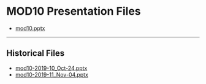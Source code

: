 <!--
This is a machine generated file, and should not be edited, as it will be overwritten with future updates.
-->

# MOD10 Presentation Files

- [mod10.pptx](https://globaleventcdn.blob.core.windows.net/assets/mod/mod10/mod10.pptx)
---
## Historical Files
- [mod10-2019-10_Oct-24.pptx](https://globaleventcdn.blob.core.windows.net/assets/mod/mod10/mod10-2019-10_Oct-24.pptx)
- [mod10-2019-11_Nov-04.pptx](https://globaleventcdn.blob.core.windows.net/assets/mod/mod10/mod10-2019-11_Nov-04.pptx)


